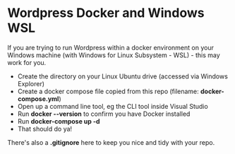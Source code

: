 # Wordpress Docker and Windows WSL
If you are trying to run Wordpress within a docker environment on your Windows machine (with Windows for Linux Subsystem - WSL) - this may work for you.

- Create the directory on your Linux Ubuntu drive (accessed via Windows Explorer)
- Create a docker compose file copied from this repo (filename: **docker-compose.yml**)
- Open up a command line tool, eg the CLI tool inside Visual Studio
- Run **docker --version** to confirm you have Docker installed
- Run **docker-compose up -d**
- That should do ya!

There's also a **.gitignore** here to keep you nice and tidy with your repo.
